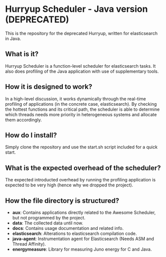 # Hurryup Scheduler - Java version (DEPRECATED)
This is the repository for the deprecated Hurryup, written for elasticsearch in Java.

## What is it?
Hurryup Scheduler is a function-level scheduler for elasticsearch tasks. It also does profiling of the Java application with use of supplementary tools.

## How it is designed to work?
In a high-level discussion, it works dynamically through the real-time profiling of applications (in the concrete case, elasticsearch). By checking the hottest functions and its critical path, the scheduler is able to determine which threads needs more priority in heterogeneous systems and allocate them accordingly.

## How do I install?
Simply clone the repository and use the start.sh script included for a quick start.

## What is the expected overhead of the scheduler?
The expected introducted overhead by running the profiling application is expected to be very high (hence why we dropped the project).

## How the file directory is structured?
* **aux**: Contains applications directly related to the Awesome Scheduler, but not programmed by the project.
* **data**: The collected data until now.
* **docs**: Contains usage documentation and related info.
* **elasticsearch**: Alterations to elasticsearch compilation code.
* **java-agent**: Instrumentation agent for Elasticsearch (Needs ASM and Thread Affinity).
* **energymeasure**: Library for measuring Juno energy for C and Java.
